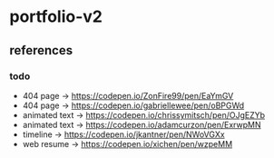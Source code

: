 # portfolio-v2

## references
### todo
<!-- TODO: remove references -->
- 404 page -> https://codepen.io/ZonFire99/pen/EaYmGV
- 404 page -> https://codepen.io/gabriellewee/pen/oBPGWd
- animated text -> https://codepen.io/chrissymitsch/pen/OJgEZYb
- animated text -> https://codepen.io/adamcurzon/pen/ExrwpMN
- timeline -> https://codepen.io/jkantner/pen/NWoVGXx
- web resume -> https://codepen.io/xichen/pen/wzpeMM

<!--
TODO: Refactoring style generale
TODO: Centrare il main-text asse x
TODO: Fare tutto responsive
TODO: Commentare tutto
-->